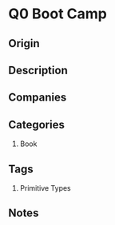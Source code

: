 # Q0 Boot Camp

## Origin

## Description

## Companies

## Categories

1. Book

## Tags

1. Primitive Types

## Notes